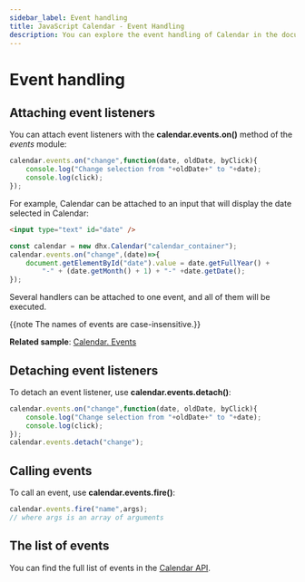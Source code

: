 ```yaml
---
sidebar_label: Event handling
title: JavaScript Calendar - Event Handling 
description: You can explore the event handling of Calendar in the documentation of the DHTMLX JavaScript UI library. Browse developer guides and API reference, try out code examples and live demos, and download a free 30-day evaluation version of DHTMLX Suite.
---
```


# Event handling

## Attaching event listeners

You can attach event listeners with the **calendar.events.on()** method of the *events* module:

~~~js
calendar.events.on("change",function(date, oldDate, byClick){
    console.log("Change selection from "+oldDate+" to "+date);
    console.log(click);
});
~~~

For example, Calendar can be attached to an input that will display the date selected in Calendar:

~~~html
<input type="text" id="date" />
~~~

~~~js
const calendar = new dhx.Calendar("calendar_container");
calendar.events.on("change",(date)=>{ 
    document.getElementById("date").value = date.getFullYear() +
        "-" + (date.getMonth() + 1) + "-" +date.getDate();
});
~~~

Several handlers can be attached to one event, and all of them will be executed.

{{note The names of events are case-insensitive.}}

**Related sample**: [Calendar. Events](https://snippet.dhtmlx.com/7kj7fiek)

## Detaching event listeners

To detach an event listener, use **calendar.events.detach()**:

~~~js
calendar.events.on("change",function(date, oldDate, byClick){
    console.log("Change selection from "+oldDate+" to "+date);
    console.log(click);
});
calendar.events.detach("change");
~~~

## Calling events

To call an event, use **calendar.events.fire()**:

~~~js
calendar.events.fire("name",args);
// where args is an array of arguments
~~~

## The list of events

You can find the full list of events in the [Calendar API](calendar/api/api_overview.md#events).
